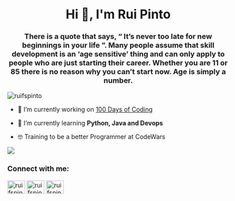 <h1 align="center">Hi 👋, I'm Rui Pinto</h1>
<h3 align="center">There is a quote that says, “ It’s never too late for new beginnings in your life ”. Many people assume that skill development is an ‘age sensitive’ thing and can only apply to people who are just starting their career. Whether you are 11 or 85 there is no reason why you can’t start now. Age is simply a number. </h3>

<p align="left"> <img src="https://komarev.com/ghpvc/?username=ruifspinto&label=Profile%20views&color=0e75b6&style=flat" alt="ruifspinto" /> </p>

- 🔭 I’m currently working on [100 Days of Coding](https://github.com/RuiFSP/100-days-of-code)

- 🌱 I’m currently learning **Python, Java and Devops**
- 🤓 Training to be a better Programmer at CodeWars 
<img src="https://www.codewars.com/users/rui3/badges/large">


<h3 align="left">Connect with me:</h3>
<p align="left">
<a href="https://twitter.com/ruifspinto" target="blank"><img align="center" src="https://raw.githubusercontent.com/rahuldkjain/github-profile-readme-generator/master/src/images/icons/Social/twitter.svg" alt="ruifspinto" height="30" width="40" /></a>
<a href="https://linkedin.com/in/ruifspinto" target="blank"><img align="center" src="https://raw.githubusercontent.com/rahuldkjain/github-profile-readme-generator/master/src/images/icons/Social/linked-in-alt.svg" alt="ruifspinto" height="30" width="40" /></a>
<a href="https://www.youtube.com/channel/UCdF1EEyTNkxfIWrSAs4aC1g" target="blank"><img align="center" src="https://raw.githubusercontent.com/rahuldkjain/github-profile-readme-generator/master/src/images/icons/Social/youtube.svg" alt="ruifspinto" height="30" width="40" /></a>
</p>


